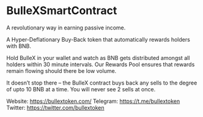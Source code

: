 # BulleXSmartContract

A revolutionary way in earning passive income.

A Hyper-Deflationary Buy-Back token that automatically rewards holders with BNB.

Hold BulleX in your wallet and watch as BNB gets distributed amongst all holders within 30 minute intervals. Our Rewards Pool ensures that rewards remain flowing should there be low volume.

It doesn’t stop there – the BulleX contract buys back any sells to the degree of upto 10 BNB at a time. You will never see 2 sells at once.

Website: https://bullextoken.com/
Telegram: https://t.me/bullextoken
Twitter: https://twitter.com/bullextoken
